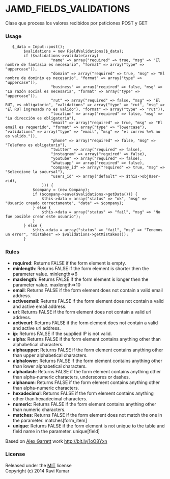 # JAMD_FIELDS_VALIDATIONS
Clase que procesa los valores recibidos por peticiones POST y GET
### Usage ###

~~~
   $_data = Input::post();
        $validations = new FieldValidations($_data);
        if ($validations->validate(array(
                    "name" => array("required" => true, "msg" => "El nombre de fantasia es necesario", "format" => array("type" => "uppercase")),
                    "domain" => array("required" => true, "msg" => "El nombre de dominio es necesario", "format" => array("type" => "uppercase")),
                    "business" => array("required" => false, "msg" => "La razón social es necesaria", "format" => array("type" => "uppercase")),
                    "rut" => array("required" => false, "msg" => "El RUT, es obligatorio", "validations" => array("type" => "rut", "msg" => "El RUT ingresado no es valido"), "format" => array("type" => "rut")),
                    "location" => array("required" => false, "msg" => "La dirección es obligatoria"),
                    "email" => array("required" => true, "msg" => "El email es requerido", "format" => array("type" => "lowercase"), "validations" => array("type" => "email", "msg" => "el correo %v% no es valido.")),
                    "phone" => array("required" => false, "msg" => "Telefono es obligatorio"),
                    "twitter" => array("required" => false),
                    "instagram" => array("required" => false),
                    "youtube" => array("required" => false),
                    "whatsapp" => array("required" => false),
                    "company_id" => array("required" => true, "msg" => "Seleccione la sucursal"),
                    "users_id" => array("default" => $this->objUser->id),
                ))) {
            $company = (new Company);
            if ($company->save($validations->getData())) {
                $this->data = array("status" => "ok", "msg" => "Usuario creado correctamente", "data" => $company);
            } else {
                $this->data = array("status" => "fail", "msg" => "No fue posible crear este usuario");
            }
        } else {
            $this->data = array("status" => "fail", "msg" => "Tenemos un error", "mistakes" => $validations->getMistakes());
        }
~~~

### Rules ###

 * __required__: Returns FALSE if the form element is empty. 
 * __minlength__: Returns FALSE if the form element is shorter then the parameter value. minlength=>6
 * __maxlength__: Returns FALSE if the form element is longer then the parameter value. maxlength=>10  
 * __email__: Returns FALSE if the form element does not contain a valid email address.
 * __activeemail__: Returns FALSE if the form element does not contain a valid and active email address. 
 * __url__: Returns FALSE if the form element does not contain a valid url address.
 * __activeurl__: Returns FALSE if the form element does not contain a valid and active url address.
 * __ip__: Returns FALSE if the supplied IP is not valid.
 * __alpha__: Returns FALSE if the form element contains anything other than alphabetical characters.
 * __alphaupper__: Returns FALSE if the form element contains anything other than upper alphabetical characters.
 * __alphalower__: Returns FALSE if the form element contains anything other than lower alphabetical characters.
 * __alphadash__: Returns FALSE if the form element contains anything other than alpha-numeric characters, underscores or dashes.
 * __alphanum__: Returns FALSE if the form element contains anything other than alpha-numeric characters.
 * __hexadecimal__: Returns FALSE if the form element contains anything other than hexadecimal characters.
 * __numeric__: Returns FALSE if the form element contains anything other than numeric characters.
 * __matches__: Returns FALSE if the form element does not match the one in the parameter. matches[form_item] 
 * __unique__: Returns FALSE if the form element is not unique to the table and field name in the parameter. unique[field]

Based on [Alex Garrett](https://twitter.com/alexjgarrett) work http://bit.ly/1oO8Yxn

### License ###

Released under the [MIT](http://www.opensource.org/licenses/mit-license.php) license<br>
Copyright (c) 2014 Ravi Kumar
